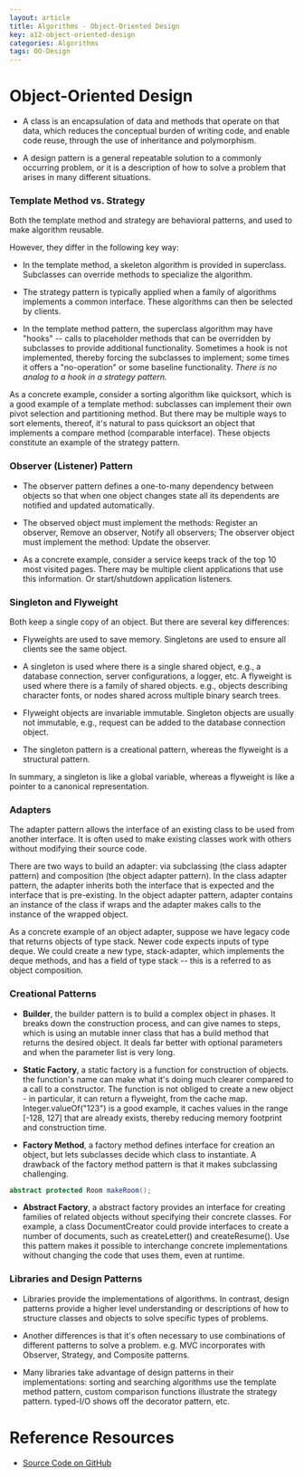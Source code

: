 ```yaml
---
layout: article
title: Algorithms - Object-Oriented Design
key: a12-object-oriented-design
categories: Algorithms
tags: OO-Design
---
```


# Object-Oriented Design

- A class is an encapsulation of data and methods that operate on that data, which reduces the conceptual burden of writing code, and enable code reuse, through the use of inheritance and polymorphism.

- A design pattern is a general repeatable solution to a commonly occurring problem, or it is a description of how to solve a problem that arises in many different situations.

<!--more-->

### Template Method vs. Strategy

Both the template method and strategy are behavioral patterns, and used to make algorithm reusable.

However, they differ in the following key way:

- In the template method, a skeleton algorithm is provided in superclass. Subclasses can override methods to specialize the algorithm.

- The strategy pattern is typically applied when a family of algorithms implements a common interface. These algorithms can then be selected by clients.

- In the template method pattern, the superclass algorithm may have "hooks" -- calls to placeholder methods that can be overridden by subclasses to provide additional functionality. Sometimes a hook is not implemented, thereby forcing the subclasses to implement; some times it offers a "no-operation" or some baseline functionality. _There is no analog to a hook in a strategy pattern._

As a concrete example, consider a sorting algorithm like quicksort, which is a good example of a template method: subclasses can implement their own pivot selection and partitioning method. But there may be multiple ways to sort elements, thereof, it's natural to pass quicksort an object that implements a compare method (comparable interface). These objects constitute an example of the strategy pattern.

### Observer (Listener) Pattern

- The observer pattern defines a one-to-many dependency between objects so that when one object changes state all its dependents are notified and updated automatically.

- The observed object must implement the methods: Register an observer, Remove an observer, Notify all observers; The observer object must implement the method: Update the observer.

- As a concrete example, consider a service keeps track of the top 10 most visited pages. There may be multiple client applications that use this information. Or start/shutdown application listeners.

### Singleton and Flyweight

Both keep a single copy of an object. But there are several key differences:

- Flyweights are used to save memory. Singletons are used to ensure all clients see the same object.

- A singleton is used where there is a single shared object, e.g., a database connection, server configurations, a logger, etc. A flyweight is used where there is a family of shared objects. e.g., objects describing character fonts, or nodes shared across multiple binary search trees.

- Flyweight objects are invariable immutable. Singleton objects are usually not immutable, e.g., request can be added to the database connection object.

- The singleton pattern is a creational pattern, whereas the flyweight is a structural pattern.

In summary, a singleton is like a global variable, whereas a flyweight is like a pointer to a canonical representation.

### Adapters

The adapter pattern allows the interface of an existing class to be used from another interface. It is often used to make existing classes work with others without modifying their source code.

There are two ways to build an adapter: via subclassing (the class adapter pattern) and composition (the object adapter pattern). In the class adapter pattern, the adapter inherits both the interface that is expected and the interface that is pre-existing. In the object adapter pattern, adapter contains an instance of the class if wraps and the adapter makes calls to the instance of the wrapped object.

As a concrete example of an object adapter, suppose we have legacy code that returns objects of type stack. Newer code expects inputs of type deque. We could create a new type, stack-adapter, which implements the deque methods, and has a field of type stack -- this is a referred to as object composition.

### Creational Patterns

- **Builder**, the builder pattern is to build a complex object in phases. It breaks down the construction process, and can give names to steps, which is using an mutable inner class that has a build method that returns the desired object. It deals far better with optional parameters and when the parameter list is very long.

- **Static Factory**, a static factory is a function for construction of objects. the function's name can make what it's doing much clearer compared to a call to a constructor. The function is not obliged to create a new object - in particular, it can return a flyweight, from the cache map. Integer.valueOf("123") is a good example, it caches values in the range [-128, 127] that are already exists, thereby reducing memory footprint and construction time.

- **Factory Method**, a factory method defines interface for creation an object, but lets subclasses decide which class to instantiate. A drawback of the factory method pattern is that it makes subclassing challenging.

```java
abstract protected Room makeRoom();
```

- **Abstract Factory**, a abstract factory provides an interface for creating families of related objects without specifying their concrete classes. For example, a class DocumentCreator could provide interfaces to create a number of documents, such as createLetter() and createResume(). Use this pattern makes it possible to interchange concrete implementations without changing the code that uses them, even at runtime.

### Libraries and Design Patterns

- Libraries provide the implementations of algorithms. In contrast, design patterns provide a higher level understanding or descriptions of how to structure classes and objects to solve specific types of problems.

- Another differences is that it's often necessary to use combinations of different patterns to solve a problem. e.g. MVC incorporates with Observer, Strategy, and Composite patterns.

- Many libraries take advantage of design patterns in their implementations: sorting and searching algorithms use the template method pattern, custom comparison functions illustrate the strategy pattern. typed-I/O shows off the decorator pattern, etc.

# Reference Resources
- [Source Code on GitHub](https://github.com/codebycase/algorithms-java/blob/master/src/main/java/a12_object_oriented_design)
